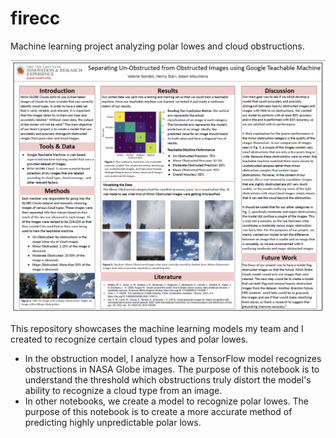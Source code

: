 # firecc
Machine learning project analyzing polar lowes and cloud obstructions.

![poster](./firecc_poster.png)


This repository showcases the machine learning models my team and I created to recognize certain cloud types and polar lowes.
  - In the obstruction model, I analyze how a TensorFlow model recognizes obstructions in NASA Globe images. The purpose of this notebook is to understand the threshold which obstructions truly distort the model's ability to recognize a cloud type from an image.
  - In other notebooks, we create a model to recognize polar lowes. The purpose of this notebook is to create a more accurate method of predicting highly unpredictable polar lows.
